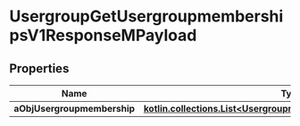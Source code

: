 
# UsergroupGetUsergroupmembershipsV1ResponseMPayload

## Properties
Name | Type | Description | Notes
------------ | ------------- | ------------- | -------------
**aObjUsergroupmembership** | [**kotlin.collections.List&lt;UsergroupmembershipResponseCompound&gt;**](UsergroupmembershipResponseCompound.md) |  | 




